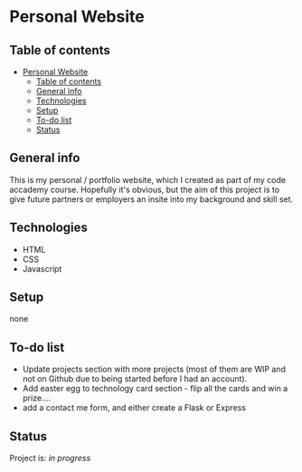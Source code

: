 # Personal Website

## Table of contents

- [Personal Website](#personal-website)
  - [Table of contents](#table-of-contents)
  - [General info](#general-info)
  - [Technologies](#technologies)
  - [Setup](#setup)
  - [To-do list](#to-do-list)
  - [Status](#status)

## General info

This is my personal / portfolio website, which I created as part of my code accademy course. Hopefully it's obvious, but the aim of this project is to give future partners or employers an insite into my background and skill set.

## Technologies

- HTML
- CSS
- Javascript

## Setup

none

## To-do list

- Update projects section with more projects (most of them are WIP and not on Github due to being started before I had an account).
- Add easter egg to technology card section - flip all the cards and win a prize....
- add a contact me form, and either create a Flask or Express

## Status

Project is: _in progress_

